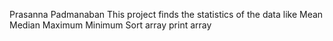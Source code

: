 Prasanna Padmanaban
This project finds the statistics of the data like
 Mean
 Median
 Maximum
 Minimum
 Sort array
 print array